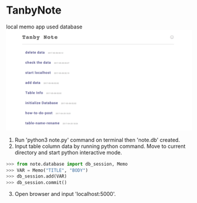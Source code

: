 # TanbyNote
local memo app used database
![image](https://github.com/yusuketanabe/TanbyNote/blob/master/image)

1. Run 'python3 note.py' command on terminal then 'note.db' created. 
2. Input table column data by running python command. Move to current directory and start python interactive mode.
```python
>>> from note.database import db_session, Memo
>>> VAR = Memo("TITLE", "BODY")
>>> db_session.add(VAR)
>>> db_session.commit()
```
3. Open browser and input 'localhost:5000'.
